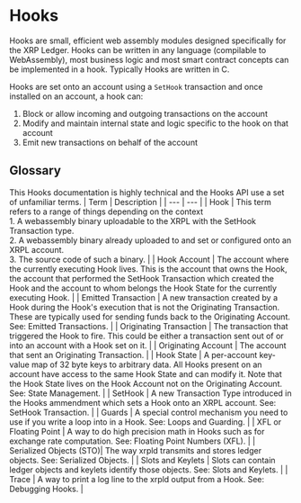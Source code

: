 # Hooks
Hooks are small, efficient web assembly modules designed specifically for the XRP Ledger. Hooks can be written in any language (compilable to WebAssembly), most business logic and most smart contract concepts can be implemented in a hook. Typically Hooks are written in C.

Hooks are set onto an account using a `SetHook` transaction and once installed on an account, a hook can:
1. Block or allow incoming and outgoing transactions on the account
2. Modify and maintain internal state and logic specific to the hook on that account
3. Emit new transactions on behalf of the account

## Glossary

This Hooks documentation is highly technical and the Hooks API use a set of unfamiliar terms.
| Term | Description |
| --- | --- |
| Hook | This term refers to a range of things depending on the context <br />1. A webassembly binary uploadable to the XRPL with the SetHook Transaction type. <br />2. A webassembly binary already uploaded to and set or configured onto an XRPL account. <br />3. The source code of such a binary. |
| Hook Account | The account where the currently executing Hook lives. This is the account that owns the Hook, the account that performed the SetHook Transaction which created the Hook and the account to whom belongs the Hook State for the currently executing Hook. |
| Emitted Transaction | A new transaction created by a Hook during the Hook's execution that is not the Originating Transaction. These are typically used for sending funds back to the Originating Account. See: Emitted Transactions. |
| Originating Transaction | The transaction that triggered the Hook to fire. This could be either a transaction sent out of or into an account with a Hook set on it. |
| Originating Account | The account that sent an Originating Transaction. |
| Hook State | A per-account key-value map of 32 byte keys to arbitrary data. All Hooks present on an account have access to the same Hook State and can modify it. Note that the Hook State lives on the Hook Account not on the Originating Account. See: State Management. |
| SetHook | A new Transaction Type introduced in the Hooks ammendment which sets a Hook onto an XRPL account. See: SetHook Transaction. |
| Guards | A special control mechanism you need to use if you write a loop into in a Hook. See: Loops and Guarding. |
| XFL or Floating Point | A way to do high precision math in Hooks such as for exchange rate computation. See: Floating Point Numbers (XFL). |
| Serialized Objects (STO)| The way xrpld transmits and stores ledger objects. See: Serialized Objects. |
| Slots and Keylets | Slots can contain ledger objects and keylets identify those objects. See: Slots and Keylets. |
| Trace | A way to print a log line to the xrpld output from a Hook. See: Debugging Hooks. |
